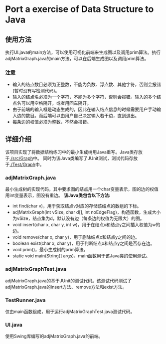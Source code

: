 # Port a exercise of Data Structure to Java
## 使用方法
执行UI.java的main方法，可以使用可视化前端来生成图以及调用prim算法。执行adjMatrixGraph.java的main方法，可以在后端生成图以及调用prim算法。
### 注意
- 输入的结点数目必须为正整数，不能为负数、浮点数、其他字符，否则会报错(暂时没有写检测代码)。
- 输入的结点名必须为一个字符，不能为多个字符，否则会报错。输入的多个结点名可以用空格隔开，或者用回车隔开。
- 由于前端的输入框是动态生成的，因此在输入结点信息的时候需要用户手动输入边的数目。而后端可以由用户自己决定输入若干边，直到退出。
- 每条边的权值必须为整数，不然会报错。
## 详细介绍
该项目实现了将数据结构练习中的最小生成树用Java重写。Java类存放于[./src/Graph](https://github.com/hsc10705581/SE418_517021910118/tree/master/src/Graph)中。
同时为该Java类编写了JUnit测试，测试代码存放于[./Test/Graph](https://github.com/hsc10705581/SE418_517021910118/tree/master/Test/Graph)中。
### adjMatrixGraph.java
最小生成树的实现代码，其中要求图的结点用一个char变量表示，图的边的权值用int变量表示，图没有重边。
**该Java类包含以下方法:**
- int find(char v)，用于获取结点v对应的存储该结点的数组的下标。
- adjMatrixGraph(int vSize, char d[], int noEdgeFlag)，构造函数，生成大小为vSize，结点集为d，默认没有边（每条边的权值为无限大）的图。
- void insert(char x, char y, int w)，用于在结点x和结点y之间插入权值为w的边。
- void remove(char x, char y)，用于删除结点x和结点y之间的边。
- boolean exist(char x, char y)，用于判断结点x和结点y之间是否存在边。
- void prim()，最小生成树的prim算法。
- static void main(String[] args)，main函数用于该Java类的使用测试。
### adjMatrixGraphTest.java
adjMatrixGraph.java的基于JUnit的测试代码。该测试代码测试了adjMatrixGraph.java的insert方法、remove方法和exist方法。
### TestRunner.java
仅由main函数组成，用于运行adjMatrixGraphTest.java测试代码。
### UI.java
使用Swing库编写的adjMatrixGraph.java的前端。
